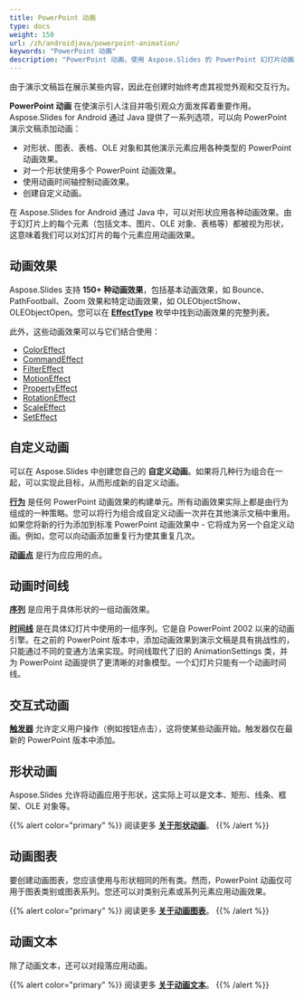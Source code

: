 ```yaml
---
title: PowerPoint 动画
type: docs
weight: 150
url: /zh/androidjava/powerpoint-animation/
keywords: "PowerPoint 动画"
description: "PowerPoint 动画，使用 Aspose.Slides 的 PowerPoint 幻灯片动画。"
---
```


由于演示文稿旨在展示某些内容，因此在创建时始终考虑其视觉外观和交互行为。

**PowerPoint 动画** 在使演示引人注目并吸引观众方面发挥着重要作用。Aspose.Slides for Android 通过 Java 提供了一系列选项，可以向 PowerPoint 演示文稿添加动画：

- 对形状、图表、表格、OLE 对象和其他演示元素应用各种类型的 PowerPoint 动画效果。
- 对一个形状使用多个 PowerPoint 动画效果。
- 使用动画时间轴控制动画效果。
- 创建自定义动画。

在 Aspose.Slides for Android 通过 Java 中，可以对形状应用各种动画效果。由于幻灯片上的每个元素（包括文本、图片、OLE 对象、表格等）都被视为形状，这意味着我们可以对幻灯片的每个元素应用动画效果。


## **动画效果**
Aspose.Slides 支持 **150+ 种动画效果**，包括基本动画效果，如 Bounce、PathFootball、Zoom 效果和特定动画效果，如 OLEObjectShow、OLEObjectOpen。您可以在 [**EffectType**](https://reference.aspose.com/slides/net/aspose.slides.animation/effecttype) 枚举中找到动画效果的完整列表。

此外，这些动画效果可以与它们结合使用：

- [ColorEffect](https://reference.aspose.com/slides/androidjava/com.aspose.slides/ColorEffect)
- [CommandEffect](https://reference.aspose.com/slides/androidjava/com.aspose.slides/CommandEffect)
- [FilterEffect](https://reference.aspose.com/slides/androidjava/com.aspose.slides/FilterEffect)
- [MotionEffect](https://reference.aspose.com/slides/androidjava/com.aspose.slides/MotionEffect)
- [PropertyEffect](https://reference.aspose.com/slides/androidjava/com.aspose.slides/PropertyEffect)
- [RotationEffect](https://reference.aspose.com/slides/androidjava/com.aspose.slides/RotationEffect)
- [ScaleEffect](https://reference.aspose.com/slides/androidjava/com.aspose.slides/ScaleEffect)
- [SetEffect](https://reference.aspose.com/slides/androidjava/com.aspose.slides/SetEffect)

## **自定义动画**
可以在 Aspose.Slides 中创建您自己的 **自定义动画**。如果将几种行为组合在一起，可以实现此目标，从而形成新的自定义动画。

[**行为**](https://reference.aspose.com/slides/androidjava/com.aspose.slides/Behavior) 是任何 PowerPoint 动画效果的构建单元。所有动画效果实际上都是由行为组成的一种策略。您可以将行为组合成自定义动画一次并在其他演示文稿中重用。如果您将新的行为添加到标准 PowerPoint 动画效果中 - 它将成为另一个自定义动画。例如，您可以向动画添加重复行为使其重复几次。

[**动画点**](https://reference.aspose.com/slides/androidjava/com.aspose.slides/Point) 是行为应应用的点。

## **动画时间线**
[**序列**](https://reference.aspose.com/slides/androidjava/com.aspose.slides/Sequence) 是应用于具体形状的一组动画效果。

[**时间线**](https://reference.aspose.com/slides/androidjava/com.aspose.slides/AnimationTimeLine) 是在具体幻灯片中使用的一组序列。它是自 PowerPoint 2002 以来的动画引擎。在之前的 PowerPoint 版本中，添加动画效果到演示文稿是具有挑战性的，只能通过不同的变通方法来实现。时间线取代了旧的 AnimationSettings 类，并为 PowerPoint 动画提供了更清晰的对象模型。一个幻灯片只能有一个动画时间线。

## **交互式动画**
[**触发器**](https://reference.aspose.com/slides/androidjava/com.aspose.slides/EffectTriggerType) 允许定义用户操作（例如按钮点击），这将使某些动画开始。触发器仅在最新的 PowerPoint 版本中添加。

## **形状动画**
Aspose.Slides 允许将动画应用于形状，这实际上可以是文本、矩形、线条、框架、OLE 对象等。

{{% alert color="primary" %}} 
阅读更多 [**关于形状动画**](/slides/zh/androidjava/shape-animation/)。
{{% /alert %}}

## **动画图表**
要创建动画图表，您应该使用与形状相同的所有类。然而，PowerPoint 动画仅可用于图表类别或图表系列。您还可以对类别元素或系列元素应用动画效果。

{{% alert color="primary" %}} 
阅读更多 [**关于动画图表**](/slides/zh/androidjava/animated-charts/)。
{{% /alert %}}

## **动画文本**
除了动画文本，还可以对段落应用动画。

{{% alert color="primary" %}} 
阅读更多 [**关于动画文本**](/slides/zh/androidjava/animated-text/)。
{{% /alert %}}